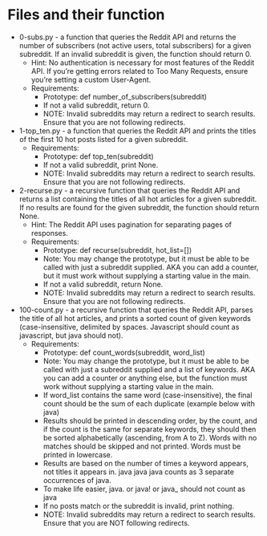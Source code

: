 # Files and their function
- 0-subs.py - a function that queries the Reddit API and returns the number of subscribers (not active users, total subscribers) for a given subreddit. If an invalid subreddit is given, the function should return 0.
  - Hint: No authentication is necessary for most features of the Reddit API. If you’re getting errors related to Too Many Requests, ensure you’re setting a custom User-Agent.
  - Requirements:
    - Prototype: def number_of_subscribers(subreddit)
    - If not a valid subreddit, return 0.
    - NOTE: Invalid subreddits may return a redirect to search results. Ensure that you are not following redirects.
- 1-top_ten.py - a function that queries the Reddit API and prints the titles of the first 10 hot posts listed for a given subreddit.
  - Requirements:
    - Prototype: def top_ten(subreddit)
    - If not a valid subreddit, print None.
    - NOTE: Invalid subreddits may return a redirect to search results. Ensure that you are not following redirects.
- 2-recurse.py - a recursive function that queries the Reddit API and returns a list containing the titles of all hot articles for a given subreddit. If no results are found for the given subreddit, the function should return None.
  - Hint: The Reddit API uses pagination for separating pages of responses.
  - Requirements:
    - Prototype: def recurse(subreddit, hot_list=[])
    - Note: You may change the prototype, but it must be able to be called with just a subreddit supplied. AKA you can add a counter, but it must work without supplying a starting value in the main.
    - If not a valid subreddit, return None.
    - NOTE: Invalid subreddits may return a redirect to search results. Ensure that you are not following redirects.
- 100-count.py - a recursive function that queries the Reddit API, parses the title of all hot articles, and prints a sorted count of given keywords (case-insensitive, delimited by spaces. Javascript should count as javascript, but java should not).
  - Requirements:
    - Prototype: def count_words(subreddit, word_list)
    - Note: You may change the prototype, but it must be able to be called with just a subreddit supplied and a list of keywords. AKA you can add a counter or anything else, but the function must work without supplying a starting value in the main.
    - If word_list contains the same word (case-insensitive), the final count should be the sum of each duplicate (example below with java)
    - Results should be printed in descending order, by the count, and if the count is the same for separate keywords, they should then be sorted alphabetically (ascending, from A to Z). Words with no matches should be skipped and not printed. Words must be printed in lowercase.
    - Results are based on the number of times a keyword appears, not titles it appears in. java java java counts as 3 separate occurrences of java.
    - To make life easier, java. or java! or java_ should not count as java
    - If no posts match or the subreddit is invalid, print nothing.
    - NOTE: Invalid subreddits may return a redirect to search results. Ensure that you are NOT following redirects.
